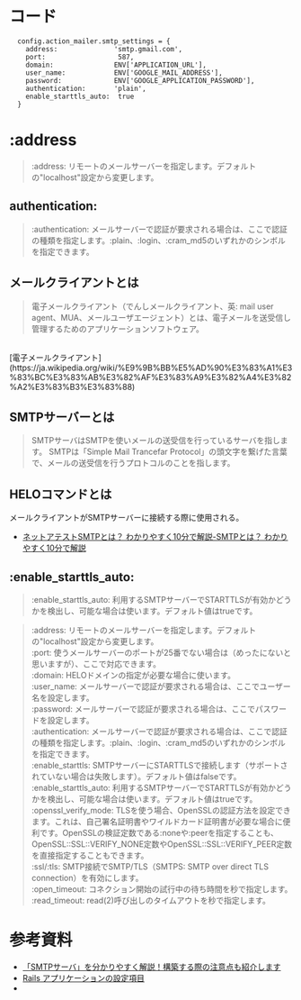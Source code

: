
# コード

```
  config.action_mailer.smtp_settings = {
    address:              'smtp.gmail.com',
    port:                  587,
    domain:               ENV['APPLICATION_URL'],
    user_name:            ENV['GOOGLE_MAIL_ADDRESS'],
    password:             ENV['GOOGLE_APPLICATION_PASSWORD'],
    authentication:       'plain',
    enable_starttls_auto:  true
  }
```

# :address

>:address: リモートのメールサーバーを指定します。デフォルトの"localhost"設定から変更します。

## authentication:
> :authentication: メールサーバーで認証が要求される場合は、ここで認証の種類を指定します。:plain、:login、:cram_md5のいずれかのシンボルを指定できます。

## メールクライアントとは
>電子メールクライアント（でんしメールクライアント、英: mail user agent、MUA、メールユーザエージェント）とは、電子メールを送受信し管理するためのアプリケーションソフトウェア。 
<br>
[電子メールクライアント](https://ja.wikipedia.org/wiki/%E9%9B%BB%E5%AD%90%E3%83%A1%E3%83%BC%E3%83%AB%E3%82%AF%E3%83%A9%E3%82%A4%E3%82%A2%E3%83%B3%E3%83%88)

## SMTPサーバーとは
> SMTPサーバはSMTPを使いメールの送受信を行っているサーバを指します。 
> SMTPは「Simple Mail Trancefar Protocol」の頭文字を繋げた言葉で、メールの送受信を行うプロトコルのことを指します。


## HELOコマンドとは
メールクライアントがSMTPサーバーに接続する際に使用される。

- [ネットアテストSMTPとは？ わかりやすく10分で解説-SMTPとは？ わかりやすく10分で解説](https://www.netattest.com/smtp-2023_mkt_tst)

## :enable_starttls_auto:

> :enable_starttls_auto: 利用するSMTPサーバーでSTARTTLSが有効かどうかを検出し、可能な場合は使います。デフォルト値はtrueです。





>    :address: リモートのメールサーバーを指定します。デフォルトの"localhost"設定から変更します。<br>
>    :port: 使うメールサーバーのポートが25番でない場合は（めったにないと思いますが）、ここで対応できます。<br>
>    :domain: HELOドメインの指定が必要な場合に使います。<br>
>    :user_name: メールサーバーで認証が要求される場合は、ここでユーザー名を設定します。<br>
>    :password: メールサーバーで認証が要求される場合は、ここでパスワードを設定します。<br>
>    :authentication: メールサーバーで認証が要求される場合は、ここで認証の種類を指定します。:plain、:login、:cram_md5のいずれかのシンボルを指定できます。<br>
>    :enable_starttls: SMTPサーバーにSTARTTLSで接続します（サポートされていない場合は失敗します）。デフォルト値はfalseです。<br>
>    :enable_starttls_auto: 利用するSMTPサーバーでSTARTTLSが有効かどうかを検出し、可能な場合は使います。デフォルト値はtrueです。<br>
>    :openssl_verify_mode: TLSを使う場合、OpenSSLの認証方法を設定できます。これは、自己署名証明書やワイルドカード証明書が必要な場合に便利です。OpenSSLの検証定数である:noneや:peerを指定することも、OpenSSL::SSL::VERIFY_NONE定数やOpenSSL::SSL::VERIFY_PEER定数を直接指定することもできます。<br>
>    :ssl/:tls: SMTP接続でSMTP/TLS（SMTPS: SMTP over direct TLS connection）を有効にします。<br>
>    :open_timeout: コネクション開始の試行中の待ち時間を秒で指定します。<br>
>    :read_timeout: read(2)呼び出しのタイムアウトを秒で指定します。<br>

# 参考資料
- [「SMTPサーバ」を分かりやすく解説！構築する際の注意点も紹介します](https://blastmail.jp/blog/mail-delivery/smtpserver)
- [Rails アプリケーションの設定項目](https://railsguides.jp/configuring.html#action-mailer%E3%82%92%E8%A8%AD%E5%AE%9A%E3%81%99%E3%82%8B)
- []()
